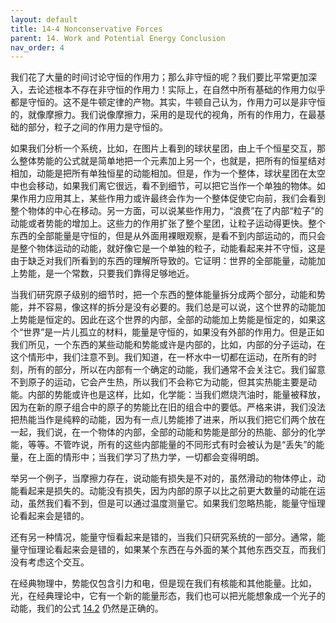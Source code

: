 ```yaml
---
layout: default
title: 14-4 Nonconservative Forces
parent: 14. Work and Potential Energy Conclusion
nav_order: 4
---
```

我们花了大量的时间讨论守恒的作用力；那么非守恒的呢？我们要比平常更加深入，去论述根本不存在非守恒的作用力！实际上，在自然中所有基础的作用力似乎都是守恒的。这不是牛顿定律的产物。其实，牛顿自己认为，作用力可以是非守恒的，就像摩擦力。我们说像摩擦力，采用的是现代的视角，所有的作用力，在最基础的部分，粒子之间的作用力是守恒的。

如果我们分析一个系统，比如，在图片上看到的球状星团，由上千个恒星交互，那么整体势能的公式就是简单地把一个元素加上另一个，也就是，把所有的恒星结对相加，动能是把所有单独恒星的动能相加。但是，作为一个整体，球状星团在太空中也会移动，如果我们离它很远，看不到细节，可以把它当作一个单独的物体。如果作用力应用其上，某些作用力或许最终会作为一个整体促使它向前，我们会看到整个物体的中心在移动。另一方面，可以说某些作用力，“浪费”在了内部“粒子”的动能或者势能的增加上。这些力的作用扩张了整个星团，让粒子运动得更快。整个东西的全部能量是守恒的，但是从外面用裸眼观察，是看不到内部运动的，而只会是整个物体运动的动能，就好像它是一个单独的粒子，动能看起来并不守恒，这是由于缺乏对我们所看到的东西的理解所导致的。它证明：世界的全部能量，动能加上势能，是一个常数，只要我们靠得足够地近。

当我们研究原子级别的细节时，把一个东西的整体能量拆分成两个部分，动能和势能，并不容易，像这样的拆分是没有必要的。我们总是可以说，这个世界的动能加上势能是恒定的。因此在这个世界的内部，全部的动能加上势能是恒定的，如果这个“世界”是一片儿孤立的材料，能量是守恒的，如果没有外部的作用力。但是正如我们所见，一个东西的某些动能和势能或许是内部的，比如，内部的分子运动，在这个情形中，我们注意不到。我们知道，在一杯水中一切都在运动，在所有的时刻，所有的部分，所以在内部有一个确定的动能，我们通常不会关注它。我们留意不到原子的运动，它会产生热，所以我们不会称它为动能，但其实热能主要是动能。内部的势能或许也是这样，比如，化学能：当我们燃烧汽油时，能量被释放，因为在新的原子组合中的原子的势能比在旧的组合中的要低。严格来讲，我们没法把热能当作是纯粹的动能，因为有一点儿势能掺了进来，所以我们把它们两个放在一起，我们说，在一个物体的内部，全部的动能和势能是部分的热能、部分的化学能，等等。不管咋说，所有的这些内部能量的不同形式有时会被认为是“丢失”的能量，在上面的情形中；当我们学习了热力学，一切都会变得明朗。

举另一个例子，当摩擦力存在，说动能有损失是不对的，虽然滑动的物体停止，动能看起来是损失的。动能没有损失，因为内部的原子以比之前更大数量的动能在运动，虽然我们看不到，但是可以通过温度测量它。如果我们忽略热能，能量守恒理论看起来会是错的。

还有另一种情况，能量守恒看起来是错的，当我们只研究系统的一部分。通常，能量守恒理论看起来会是错的，如果某个东西在与外面的某个其他东西交互，而我们没有考虑这个交互。

在经典物理中，势能仅包含引力和电，但是现在我们有核能和其他能量。比如，光，在经典理论中，它有一个新的能量形态，我们也可以把光能想象成一个光子的动能，我们的公式 [14.2](/notes-of-feynman-lectures-on-physics/volume-1/14-work-and-potential-energy-conclusion/14-3-conservative-forces.html#eq-14-2) 仍然是正确的。
